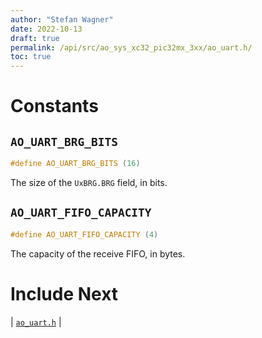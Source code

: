 ```yaml
---
author: "Stefan Wagner"
date: 2022-10-13
draft: true
permalink: /api/src/ao_sys_xc32_pic32mx_3xx/ao_uart.h/
toc: true
---
```


# Constants

## `AO_UART_BRG_BITS`

```c
#define AO_UART_BRG_BITS (16)
```

The size of the `UxBRG.BRG` field, in bits.

## `AO_UART_FIFO_CAPACITY`

```c
#define AO_UART_FIFO_CAPACITY (4)
```

The capacity of the receive FIFO, in bytes.

# Include Next

| [`ao_uart.h`](../ao_sys_xc32_pic32/ao_uart.h.md) |
